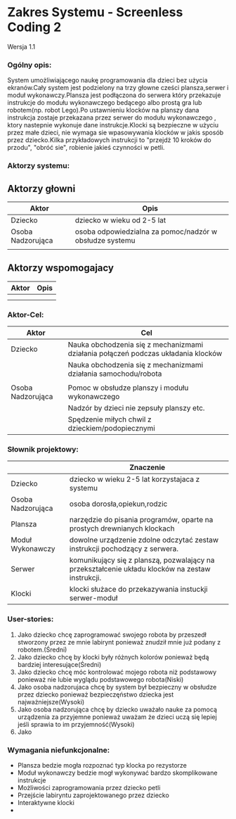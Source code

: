 # Zakres Systemu - Screenless Coding 2

Wersja 1.1

### Ogólny opis:
System umożliwiającego naukę programowania dla dzieci bez użycia ekranów.Cały system jest podzielony na trzy głowne cześci plansza,serwer i moduł wykonawczy.Plansza jest podłączona do serwera który przekazuje  instrukcje do modułu wykonawczego bedącego albo prostą gra lub robotem(np. robot Lego).Po ustawnieniu klocków na planszy dana instrukcja zostaje przekazana przez serwer do modułu wykonawczego , ktory nastepnie wykonuje dane instrukcje.Klocki są bezpieczne w użyciu przez małe dzieci, nie wymaga sie wpasowywania klocków  w jakis sposób przez dziecko.Kilka przykładowych instrukcji to "przejdż 10 kroków do przodu", "obróć sie", robienie jakieś czynności w petli.

### Aktorzy systemu:
## Aktorzy głowni
| Aktor             | Opis |
|-------------------|------|
| Dziecko           | dziecko w wieku od 2-5 lat  |
| Osoba Nadzorująca | osoba odpowiedzialna za pomoc/nadzór w obsłudze systemu     |
|                   |                                                             |

## Aktorzy wspomogajacy
| Aktor             | Opis |
|-------------------|------|
|                   |      |
|                   |      |     
 
### Aktor-Cel:
| Aktor             | Cel |
|-------------------|-----|
| Dziecko           | Nauka obchodzenia się z mechanizmami działania połączeń podczas układania klocków |
|                   | Nauka obchodzenia się z mechanizmami działania samochodu/robota                   |
|                   |                                                   |
| Osoba Nadzorująca | Pomoc w obsłudze planszy i modułu wykonawczego    |
|                   | Nadzór by dzieci nie zepsuły planszy etc.         |
|                   | Spędzenie miłych chwil z dzieckiem/podopiecznymi  |


### Słownik projektowy:
|                   | Znaczenie |
|-------------------|-----------|
| Dziecko           |  dziecko w wieku 2-5 lat korzystajaca z systemu         |
| Osoba Nadzorująca |  osoba dorosła,opiekun,rodzic        |
| Plansza           |  narzędzie do pisania programów, oparte na prostych drewnianych klockach        |
| Moduł Wykonawczy  |  dowolne urządzenie zdolne odczytać zestaw instrukcji pochodzący z serwera.         |
| Serwer            |  komunikujący się z planszą, pozwalający na przekształcenie układu klocków na zestaw instrukcji.       |
| Klocki            |  klocki służace do przekazywania instuckji serwer-moduł          | 

### User-stories:
1. Jako dziecko chcę zaprogramować swojego robota by przeszedł stworzony przez ze mnie labirynt ponieważ znudził mnie już podany z robotem.(Średni)
2. Jako dziecko chcę by klocki były różnych kolorów ponieważ będą bardziej interesujące(Średni)
3. Jako dziecko chcę móc kontrolować mojego robota niż podstawowy ponieważ nie lubie wyglądu podstawowego robota(Niski)
4. Jako osoba nadzorujaca chcę by system był bezpieczny w obsłudze przez dziecko ponieważ bezpieczęństwo dziecka jest najważniejsze(Wysoki)
5. Jako osoba nadzorująca chcę by dziecko uważało nauke za pomocą urządzenia za przyjemne ponieważ uważam że dzieci uczą się
lepiej jeśli sprawia to im przyjemność(Wysoki)
6. Jako 

### Wymagania niefunkcjonalne:

* Plansza bedzie mogła rozpoznać typ klocka po rezystorze 
* Moduł wykonawczy bedzie mogł wykonywać bardzo skomplikowane instrukcje
* Możliwości zaprogramowania przez dziecko petli
* Przejście labiryntu zaprojektowanego przez dziecko
* Interaktywne klocki
* 
